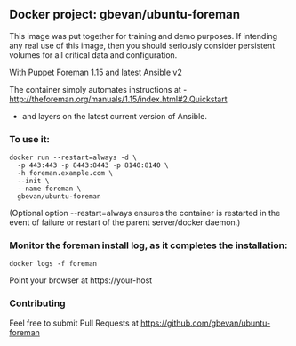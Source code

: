 ## Docker project: gbevan/ubuntu-foreman

This image was put together for training and demo purposes.  If intending any real use of this image, then you
should seriously consider persistent volumes for all critical data and configuration.

With Puppet Foreman 1.15 and latest Ansible v2

The container simply automates instructions at - http://theforeman.org/manuals/1.15/index.html#2.Quickstart
- and layers on the latest current version of Ansible.

### To use it:
```
docker run --restart=always -d \
  -p 443:443 -p 8443:8443 -p 8140:8140 \
  -h foreman.example.com \
  --init \
  --name foreman \
  gbevan/ubuntu-foreman
```

(Optional option --restart=always ensures the container is restarted in the event of failure or restart of the parent server/docker daemon.)

### Monitor the foreman install log, as it completes the installation:
```
docker logs -f foreman
```

Point your browser at https://your-host

### Contributing

Feel free to submit Pull Requests at https://github.com/gbevan/ubuntu-foreman
